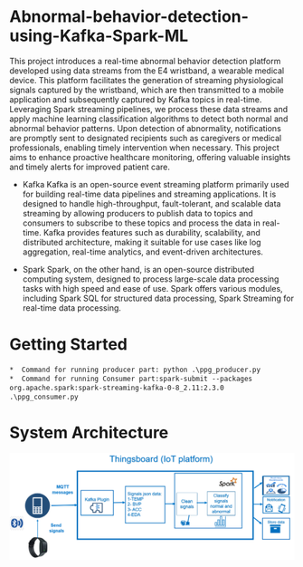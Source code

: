 # Abnormal-behavior-detection-using-Kafka-Spark-ML

This project introduces a real-time abnormal behavior detection platform developed using data streams from the E4 wristband, a wearable medical device. This platform facilitates the generation of streaming physiological signals captured by the wristband, which are then transmitted to a mobile application and subsequently captured by Kafka topics in real-time. Leveraging Spark streaming pipelines, we process these data streams and apply machine learning classification algorithms to detect both normal and abnormal behavior patterns. Upon detection of abnormality, notifications are promptly sent to designated recipients such as caregivers or medical professionals, enabling timely intervention when necessary. This project aims to enhance proactive healthcare monitoring, offering valuable insights and timely alerts for improved patient care.

* Kafka
    Kafka is an open-source event streaming platform primarily used for building real-time data pipelines and streaming applications. It is designed to handle high-throughput, fault-tolerant, and scalable data streaming by allowing producers to publish data to topics and consumers to subscribe to these topics and process the data in real-time. Kafka provides features such as durability, scalability, and distributed architecture, making it suitable for use cases like log aggregation, real-time analytics, and event-driven architectures.

* Spark
    Spark, on the other hand, is an open-source distributed computing system, designed to process large-scale data processing tasks with high speed and ease of use. Spark offers various modules, including Spark SQL for structured data processing, Spark Streaming for real-time data processing.

# Getting Started
    *  Command for running producer part: python .\ppg_producer.py   
    *  Command for running Consumer part:spark-submit --packages org.apache.spark:spark-streaming-kafka-0-8_2.11:2.3.0 .\ppg_consumer.py

# System Architecture
![Getting Started](image/systemArchitecture.PNG)


